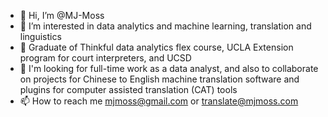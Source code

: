 - 👋 Hi, I’m @MJ-Moss
- 👀 I’m interested in data analytics and machine learning, translation and linguistics
- 🌱 Graduate of Thinkful data analytics flex course, UCLA Extension program for court interpreters, and UCSD
- 💞️ I'm looking for full-time work as a data analyst, and also to collaborate on projects for Chinese to English machine translation software and plugins for computer assisted translation (CAT) tools
- 📫 How to reach me mjmoss@gmail.com or translate@mjmoss.com

<!---
MJ-Moss/MJ-Moss is a ✨ special ✨ repository because its `README.md` (this file) appears on your GitHub profile.
You can click the Preview link to take a look at your changes.
--->

